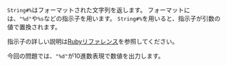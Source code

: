 `String#%`はフォーマットされた文字列を返します。
フォーマットには、`"%d"`や`%s`などの指示子を用います。
`String#%`を用いると、指示子が引数の値で置換されます。

指示子の詳しい説明は[Rubyリファレンス](https://docs.ruby-lang.org/ja/2.1.0/method/Kernel/m/sprintf.html)を参照してください。

今回の問題では、`"%d"`が10進数表現で数値を出力します。
